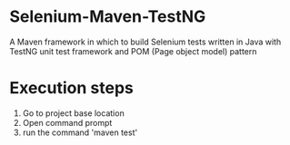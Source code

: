 # Selenium-Maven-TestNG

A Maven framework in which to build Selenium tests written in Java with TestNG unit test framework and POM (Page object model) pattern


# Execution steps

1. Go to project base location
2. Open command prompt
3. run the command 'maven test'
